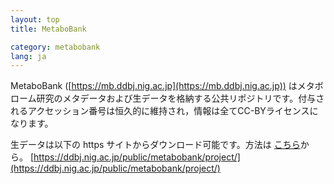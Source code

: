 ```yaml
---
layout: top
title: MetaboBank

category: metabobank
lang: ja
---
```


MetaboBank ([https://mb.ddbj.nig.ac.jp](https://mb.ddbj.nig.ac.jp)) はメタボローム研究のメタデータおよび生データを格納する公共リポジトリです。付与されるアクセッション番号は恒久的に維持され，情報は全てCC-BYライセンスになります。

生データは以下の https サイトからダウンロード可能です。方法は [こちら](usage)から。
[https://ddbj.nig.ac.jp/public/metabobank/project/](https://ddbj.nig.ac.jp/public/metabobank/project/)
